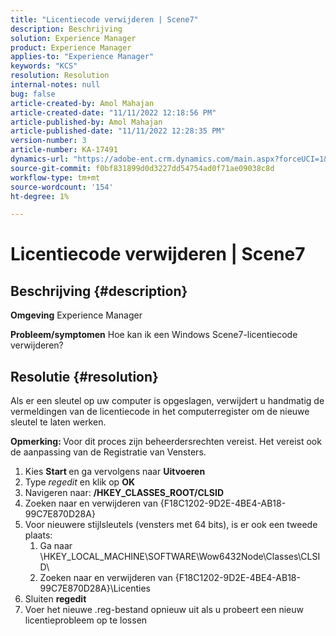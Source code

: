 ```yaml
---
title: "Licentiecode verwijderen | Scene7"
description: Beschrijving
solution: Experience Manager
product: Experience Manager
applies-to: "Experience Manager"
keywords: "KCS"
resolution: Resolution
internal-notes: null
bug: false
article-created-by: Amol Mahajan
article-created-date: "11/11/2022 12:18:56 PM"
article-published-by: Amol Mahajan
article-published-date: "11/11/2022 12:28:35 PM"
version-number: 3
article-number: KA-17491
dynamics-url: "https://adobe-ent.crm.dynamics.com/main.aspx?forceUCI=1&pagetype=entityrecord&etn=knowledgearticle&id=f740c200-bb61-ed11-9562-6045bd0067ea"
source-git-commit: f0bf831899d0d3227dd54754ad0f71ae09038c8d
workflow-type: tm+mt
source-wordcount: '154'
ht-degree: 1%

---
```


# Licentiecode verwijderen | Scene7

## Beschrijving {#description}

<b>Omgeving</b>
Experience Manager


<b>Probleem/symptomen</b>
Hoe kan ik een Windows Scene7-licentiecode verwijderen?


## Resolutie {#resolution}


Als er een sleutel op uw computer is opgeslagen, verwijdert u handmatig de vermeldingen van de licentiecode in het computerregister om de nieuwe sleutel te laten werken.

<b>Opmerking: </b>Voor dit proces zijn beheerdersrechten vereist. Het vereist ook de aanpassing van de Registratie van Vensters.

1. Kies <b>Start </b>en ga vervolgens naar <b>Uitvoeren</b>
2. Type *regedit* en klik op <b>OK</b>
3. Navigeren naar: <b>/HKEY_CLASSES_ROOT/CLSID</b>
4. Zoeken naar en verwijderen van {F18C1202-9D2E-4BE4-AB18-99C7E870D28A}
5. Voor nieuwere stijlsleutels (vensters met 64 bits), is er ook een tweede plaats:
   1. Ga naar \HKEY_LOCAL_MACHINE\SOFTWARE\Wow6432Node\Classes\CLSID\
   2. Zoeken naar en verwijderen van {F18C1202-9D2E-4BE4-AB18-99C7E870D28A}\Licenties
6. Sluiten <b>regedit</b>
7. Voer het nieuwe .reg-bestand opnieuw uit als u probeert een nieuw licentieprobleem op te lossen

